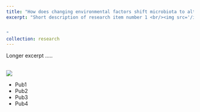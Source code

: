 ```yaml
---
title: "How does changing environmental factors shift microbiota to alter animal fitness?"
excerpt: "Short description of research item number 1 <br/><img src='/images/500x300.png'>


"
collection: research
---
```


Longer excerpt .....

<br/><img src='/images/500x300.png'>

* Pub1
* Pub2
* Pub3
* Pub4